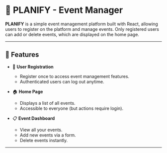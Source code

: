 # 📅 PLANIFY - Event Manager

**PLANIFY** is a simple event management platform built with React, allowing users to register on the platform and manage events. Only registered users can add or delete events, which are displayed on the home page.

---

## 🚀 Features

- 🔐 **User Registration**
  - Register once to access event management features.
  - Authenticated users can log out anytime.

- 🏠 **Home Page**
  - Displays a list of all events.
  - Accessible to everyone (but actions require login).

- 📋 **Event Dashboard**
  - View all your events.
  - Add new events via a form.
  - Delete events instantly.

---


